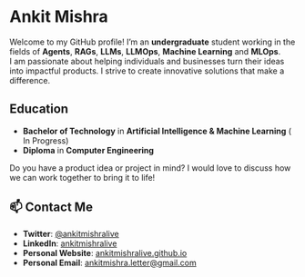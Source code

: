 # Ankit Mishra 

Welcome to my GitHub profile! I’m an **undergraduate** student working in the fields of  **Agents**, **RAGs**, **LLMs**, **LLMOps**, **Machine Learning** and **MLOps**.  
I am passionate about helping individuals and businesses turn their ideas into impactful products.
I strive to create innovative solutions that make a difference. 




## Education
- **Bachelor of Technology** in **Artificial Intelligence & Machine Learning** ( In Progress)
- **Diploma** in **Computer Engineering**


Do you have a product idea or project in mind? I would love to discuss how we can work together to bring it to life!
## 📫 Contact Me


- **Twitter**: [@ankitmishralive](https://twitter.com/ankitmishralive/)
- **LinkedIn**: [ankitmishralive](https://www.linkedin.com/in/ankitmishralive/)
- **Personal Website**: [ankitmishralive.github.io](https://ankitmishralive.github.io/)
- **Personal Email**: [ankitmishra.letter@gmail.com](mailto:ankitmishra.letter@gmail.com)




